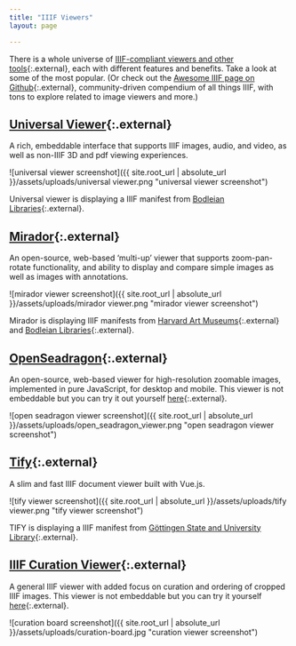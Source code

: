 ```yaml
---
title: "IIIF Viewers"
layout: page

---
```


There is a whole universe of [IIIF-compliant viewers and other tools](https://github.com/IIIF/awesome-iiif){:.external}, each with different features and benefits. Take a look at some of the most popular. (Or check out the [Awesome IIIF page on Github](https://github.com/IIIF/awesome-iiif){:.external}, community-driven compendium of all things IIIF, with tons to explore related to image viewers and more.)


## [Universal Viewer](https://github.com/UniversalViewer/universalviewer){:.external}

A rich, embeddable interface that supports IIIF images, audio, and video, as well as non-IIIF 3D and pdf viewing experiences.

![universal viewer screenshot]({{ site.root_url | absolute_url }}/assets/uploads/universal viewer.png "universal viewer screenshot")

Universal viewer is displaying a IIIF manifest from [Bodleian Libraries](https://iiif.bodleian.ox.ac.uk/iiif/manifest/ae9f6cca-ae5c-4149-8fe4-95e6eca1f73c.json){:.external}.

## [Mirador](https://github.com/IIIF/mirador){:.external}

An open-source, web-based ‘multi-up’ viewer that supports zoom-pan-rotate functionality, and ability to display and compare simple images as well as images with annotations.

![mirador viewer screenshot]({{ site.root_url | absolute_url }}/assets/uploads/mirador viewer.png "mirador viewer screenshot")

Mirador is displaying IIIF manifests from [Harvard Art Museums](https://iiif.harvardartmuseums.org/manifests/object/299843){:.external} and [Bodleian Libraries](https://iiif.bodleian.ox.ac.uk/iiif/manifest/e32a277e-91e2-4a6d-8ba6-cc4bad230410.json){:.external}.

## [OpenSeadragon](https://openseadragon.github.io/examples/tilesource-iiif/){:.external}

An open-source, web-based viewer for high-resolution zoomable images, implemented in pure JavaScript, for desktop and mobile. This viewer is not embeddable but you can try it out yourself [here](http://codh.rois.ac.jp/software/iiif-curation-viewer/demo/?curation=https://gist.githubusercontent.com/2SC1815J/18e1228c52a6650c64902142ed7496f8/raw/7a247b64b6e22357e83f573b7283e31f3111af68/curation_kibutsu.json&pos=4){:.external}.

![open seadragon viewer screenshot]({{ site.root_url | absolute_url }}/assets/uploads/open_seadragon_viewer.png "open seadragon viewer screenshot")

## [Tify](https://github.com/subugoe/tify){:.external} 

A slim and fast IIIF document viewer built with Vue.js.

![tify viewer screenshot]({{ site.root_url | absolute_url }}/assets/uploads/tify viewer.png "tify viewer screenshot")


TIFY is displaying a IIIF manifest from [Göttingen State and University Library](https://manifests.sub.uni-goettingen.de/iiif/presentation/PPN857449303/manifest){:.external}.

## [IIIF Curation Viewer](http://codh.rois.ac.jp/software/iiif-curation-viewer/){:.external}

A general IIIF viewer with added focus on curation and ordering of cropped IIIF images. This viewer is not embeddable but you can try it yourself[ here](http://codh.rois.ac.jp/software/iiif-curation-viewer/demo/?manifest=http://codh.rois.ac.jp/pmjt/book/200024363/manifest.json&lang=en){:.external}.

![curation board screenshot]({{ site.root_url | absolute_url }}/assets/uploads/curation-board.jpg "curation viewer screenshot")
